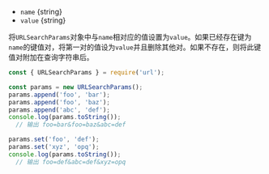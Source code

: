 
* `name` {string}
* `value` {string}

将`URLSearchParams`对象中与`name`相对应的值设置为`value`。如果已经存在键为`name`的键值对，将第一对的值设为`value`并且删除其他对。如果不存在，则将此键值对附加在查询字符串后。

```js
const { URLSearchParams } = require('url');

const params = new URLSearchParams();
params.append('foo', 'bar');
params.append('foo', 'baz');
params.append('abc', 'def');
console.log(params.toString());
  // 输出 foo=bar&foo=baz&abc=def

params.set('foo', 'def');
params.set('xyz', 'opq');
console.log(params.toString());
  // 输出 foo=def&abc=def&xyz=opq
```

